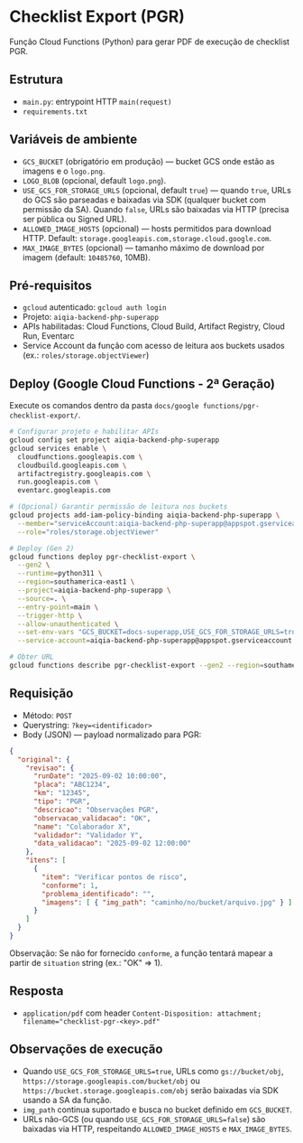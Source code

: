 # Checklist Export (PGR)

Função Cloud Functions (Python) para gerar PDF de execução de checklist PGR.

## Estrutura
- `main.py`: entrypoint HTTP `main(request)`
- `requirements.txt`

## Variáveis de ambiente
- `GCS_BUCKET` (obrigatório em produção) — bucket GCS onde estão as imagens e o `logo.png`.
- `LOGO_BLOB` (opcional, default `logo.png`).
- `USE_GCS_FOR_STORAGE_URLS` (opcional, default `true`) — quando `true`, URLs do GCS são parseadas e baixadas via SDK (qualquer bucket com permissão da SA). Quando `false`, URLs são baixadas via HTTP (precisa ser pública ou Signed URL).
- `ALLOWED_IMAGE_HOSTS` (opcional) — hosts permitidos para download HTTP. Default: `storage.googleapis.com,storage.cloud.google.com`.
- `MAX_IMAGE_BYTES` (opcional) — tamanho máximo de download por imagem (default: `10485760`, 10MB).

## Pré-requisitos
- `gcloud` autenticado: `gcloud auth login`
- Projeto: `aiqia-backend-php-superapp`
- APIs habilitadas: Cloud Functions, Cloud Build, Artifact Registry, Cloud Run, Eventarc
- Service Account da função com acesso de leitura aos buckets usados (ex.: `roles/storage.objectViewer`)

## Deploy (Google Cloud Functions - 2ª Geração)
Execute os comandos dentro da pasta `docs/google functions/pgr-checklist-export/`.

```bash
# Configurar projeto e habilitar APIs
gcloud config set project aiqia-backend-php-superapp
gcloud services enable \
  cloudfunctions.googleapis.com \
  cloudbuild.googleapis.com \
  artifactregistry.googleapis.com \
  run.googleapis.com \
  eventarc.googleapis.com

# (Opcional) Garantir permissão de leitura nos buckets
gcloud projects add-iam-policy-binding aiqia-backend-php-superapp \
  --member="serviceAccount:aiqia-backend-php-superapp@appspot.gserviceaccount.com" \
  --role="roles/storage.objectViewer"

# Deploy (Gen 2)
gcloud functions deploy pgr-checklist-export \
  --gen2 \
  --runtime=python311 \
  --region=southamerica-east1 \
  --project=aiqia-backend-php-superapp \
  --source=. \
  --entry-point=main \
  --trigger-http \
  --allow-unauthenticated \
  --set-env-vars "GCS_BUCKET=docs-superapp,USE_GCS_FOR_STORAGE_URLS=true,ALLOWED_IMAGE_HOSTS=storage.googleapis.com,storage.cloud.google.com,MAX_IMAGE_BYTES=10485760" \
  --service-account=aiqia-backend-php-superapp@appspot.gserviceaccount.com

# Obter URL
gcloud functions describe pgr-checklist-export --gen2 --region=southamerica-east1 --format="value(serviceConfig.uri)"
```

## Requisição
- Método: `POST`
- Querystring: `?key=<identificador>`
- Body (JSON) — payload normalizado para PGR:
```json
{
  "original": {
    "revisao": {
      "runDate": "2025-09-02 10:00:00",
      "placa": "ABC1234",
      "km": "12345",
      "tipo": "PGR",
      "descricao": "Observações PGR",
      "observacao_validacao": "OK",
      "name": "Colaborador X",
      "validador": "Validador Y",
      "data_validacao": "2025-09-02 12:00:00"
    },
    "itens": [
      {
        "item": "Verificar pontos de risco",
        "conforme": 1,
        "problema_identificado": "",
        "imagens": [ { "img_path": "caminho/no/bucket/arquivo.jpg" } ]
      }
    ]
  }
}
```

Observação: Se não for fornecido `conforme`, a função tentará mapear a partir de `situation` string (ex.: "OK" => 1).

## Resposta
- `application/pdf` com header `Content-Disposition: attachment; filename="checklist-pgr-<key>.pdf"`

## Observações de execução
- Quando `USE_GCS_FOR_STORAGE_URLS=true`, URLs como `gs://bucket/obj`, `https://storage.googleapis.com/bucket/obj` ou `https://bucket.storage.googleapis.com/obj` serão baixadas via SDK usando a SA da função.
- `img_path` continua suportado e busca no bucket definido em `GCS_BUCKET`.
- URLs não-GCS (ou quando `USE_GCS_FOR_STORAGE_URLS=false`) são baixadas via HTTP, respeitando `ALLOWED_IMAGE_HOSTS` e `MAX_IMAGE_BYTES`.
